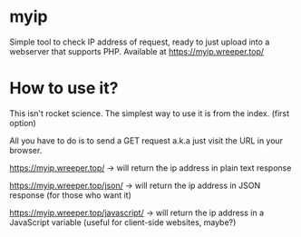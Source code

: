 # myip
Simple tool to check IP address of request, ready to just upload into a webserver that supports PHP. Available at https://myip.wreeper.top/
# How to use it?
This isn't rocket science. The simplest way to use it is from the index. (first option)

All you have to do is to send a GET request a.k.a just visit the URL in your browser.

https://myip.wreeper.top/ -> will return the ip address in plain text response

https://myip.wreeper.top/json/ -> will return the ip address in JSON response (for those who want it)

https://myip.wreeper.top/javascript/ -> will return the ip address in a JavaScript variable (useful for client-side websites, maybe?)
